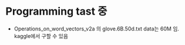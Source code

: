 # Programming tast 중

- Operations_on_word_vectors_v2a 의 glove.6B.50d.txt data는 60M 임.
kaggle에서 구할 수 있음 
